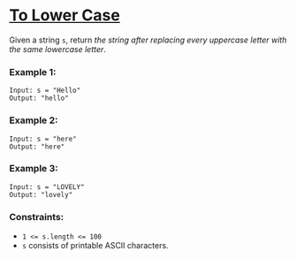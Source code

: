 # [To Lower Case](https://leetcode.com/problems/to-lower-case/)


Given a string `s`, return *the string after replacing every uppercase letter with the same lowercase letter*.


### Example 1:
```
Input: s = "Hello"
Output: "hello"
```

### Example 2:
```
Input: s = "here"
Output: "here"
```

### Example 3:
```
Input: s = "LOVELY"
Output: "lovely"
```

### Constraints:

- `1 <= s.length <= 100`
- `s` consists of printable ASCII characters.

